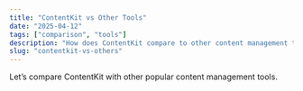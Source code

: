 ```yaml
---
title: "ContentKit vs Other Tools"
date: "2025-04-12"
tags: ["comparison", "tools"]
description: "How does ContentKit compare to other content management tools?"
slug: "contentkit-vs-others"
---
```


Let’s compare ContentKit with other popular content management tools.
